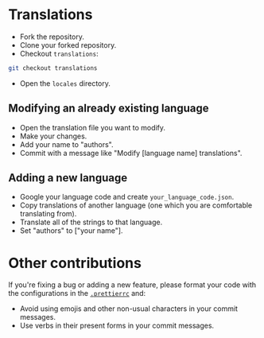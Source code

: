# Translations

-   Fork the repository.
-   Clone your forked repository.
-   Checkout `translations`:

```bash
git checkout translations
```

-   Open the `locales` directory.

## Modifying an already existing language

-   Open the translation file you want to modify.
-   Make your changes.
-   Add your name to "authors".
-   Commit with a message like "Modify [language name] translations".

## Adding a new language

-   Google your language code and create `your_language_code.json`.
-   Copy translations of another language (one which you are comfortable translating from).
-   Translate all of the strings to that language.
-   Set "authors" to ["your name"].

# Other contributions

If you're fixing a bug or adding a new feature, please format your code with the configurations in the [`.prettierrc`](./.prettierrc) and:

-   Avoid using emojis and other non-usual characters in your commit messages.
-   Use verbs in their present forms in your commit messages.
